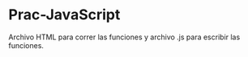 # Prac-JavaScript
Archivo HTML para correr las funciones y archivo .js para escribir las funciones.

